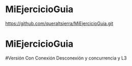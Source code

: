 # MiEjercicioGuia
https://github.com/queraltsierra/MiEjercicioGuia.git
# MiEjercicioGuia
#Versión Con Conexión Desconexión y concurrencia y L3

